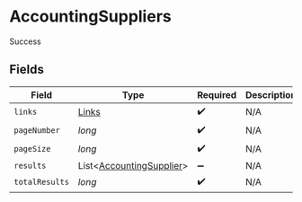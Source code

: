 # AccountingSuppliers

Success


## Fields

| Field                                                                 | Type                                                                  | Required                                                              | Description                                                           |
| --------------------------------------------------------------------- | --------------------------------------------------------------------- | --------------------------------------------------------------------- | --------------------------------------------------------------------- |
| `links`                                                               | [Links](../../models/shared/Links.md)                                 | :heavy_check_mark:                                                    | N/A                                                                   |
| `pageNumber`                                                          | *long*                                                                | :heavy_check_mark:                                                    | N/A                                                                   |
| `pageSize`                                                            | *long*                                                                | :heavy_check_mark:                                                    | N/A                                                                   |
| `results`                                                             | List<[AccountingSupplier](../../models/shared/AccountingSupplier.md)> | :heavy_minus_sign:                                                    | N/A                                                                   |
| `totalResults`                                                        | *long*                                                                | :heavy_check_mark:                                                    | N/A                                                                   |
